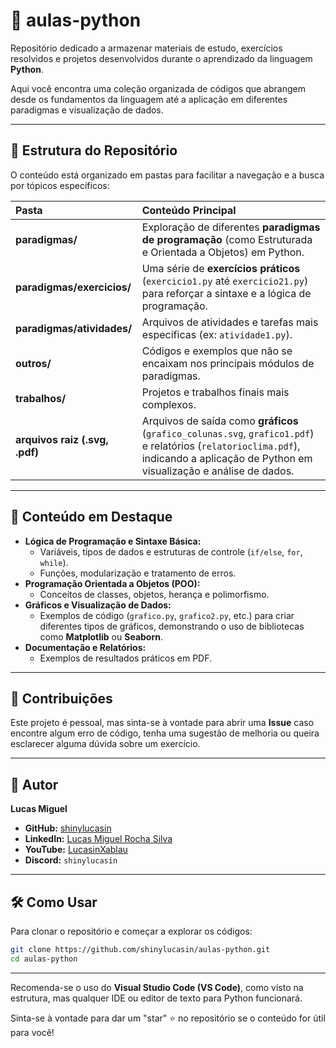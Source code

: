 # 🐍 aulas-python

Repositório dedicado a armazenar materiais de estudo, exercícios resolvidos e projetos desenvolvidos durante o aprendizado da linguagem **Python**.

Aqui você encontra uma coleção organizada de códigos que abrangem desde os fundamentos da linguagem até a aplicação em diferentes paradigmas e visualização de dados.

---

## 📂 Estrutura do Repositório

O conteúdo está organizado em pastas para facilitar a navegação e a busca por tópicos específicos:

| Pasta | Conteúdo Principal |
| :--- | :--- |
| **paradigmas/** | Exploração de diferentes **paradigmas de programação** (como Estruturada e Orientada a Objetos) em Python. |
| **paradigmas/exercicios/** | Uma série de **exercícios práticos** (`exercicio1.py` até `exercicio21.py`) para reforçar a sintaxe e a lógica de programação. |
| **paradigmas/atividades/** | Arquivos de atividades e tarefas mais específicas (ex: `atividade1.py`). |
| **outros/** | Códigos e exemplos que não se encaixam nos principais módulos de paradigmas. |
| **trabalhos/** | Projetos e trabalhos finais mais complexos. |
| **arquivos raiz (.svg, .pdf)** | Arquivos de saída como **gráficos** (`grafico_colunas.svg`, `grafico1.pdf`) e relatórios (`relatorioclima.pdf`), indicando a aplicação de Python em visualização e análise de dados. |

---

## 🎯 Conteúdo em Destaque

* **Lógica de Programação e Sintaxe Básica:**
    * Variáveis, tipos de dados e estruturas de controle (`if/else`, `for`, `while`).
    * Funções, modularização e tratamento de erros.
* **Programação Orientada a Objetos (POO):**
    * Conceitos de classes, objetos, herança e polimorfismo.
* **Gráficos e Visualização de Dados:**
    * Exemplos de código (`grafico.py`, `grafico2.py`, etc.) para criar diferentes tipos de gráficos, demonstrando o uso de bibliotecas como **Matplotlib** ou **Seaborn**.
* **Documentação e Relatórios:**
    * Exemplos de resultados práticos em PDF.

---

## 🤝 Contribuições

Este projeto é pessoal, mas sinta-se à vontade para abrir uma **Issue** caso encontre algum erro de código, tenha uma sugestão de melhoria ou queira esclarecer alguma dúvida sobre um exercício.

---

## 👤 Autor

**Lucas Miguel**

* **GitHub:** [shinylucasin](https://github.com/shinylucasin)
* **LinkedIn:** [Lucas Miguel Rocha Silva](https://www.linkedin.com/in/lucas-miguel-rocha-silva-378276366)
* **YouTube:** [LucasinXablau](https://www.youtube.com/c/LucasinXablau)
* **Discord:** `shinylucasin`

---

## 🛠️ Como Usar

Para clonar o repositório e começar a explorar os códigos:

```bash
git clone https://github.com/shinylucasin/aulas-python.git
cd aulas-python
```
---

Recomenda-se o uso do **Visual Studio Code (VS Code)**, como visto na estrutura, mas qualquer IDE ou editor de texto para Python funcionará.

Sinta-se à vontade para dar um "star" ⭐️ no repositório se o conteúdo for útil para você!
